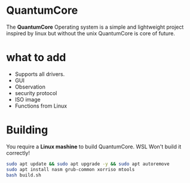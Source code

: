 # QuantumCore
The **QuantumCore** Operating system is a simple and lightweight project inspired by linux but without the unix QuantumCore is core of future.

# what to add

- Supports all drivers.
- GUI
- Observation
- security protocol 
- ISO image
- Functions from Linux

# Building
You require a **Linux mashine** to build QuantumCore. WSL Won't build it correctly!

```bash
sudo apt update && sudo apt upgrade -y && sudo apt autoremove
sudo apt install nasm grub-common xorriso mtools
bash build.sh
```
